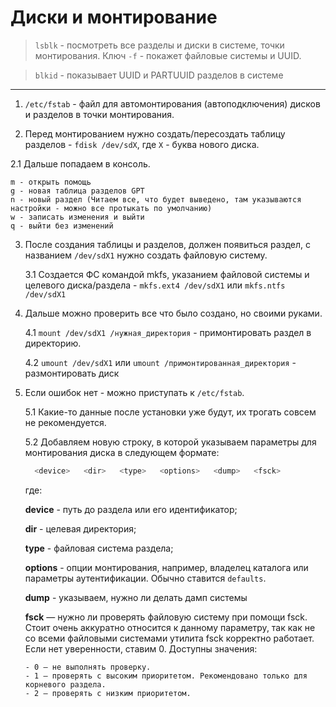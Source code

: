 # Диски и монтирование

> `lsblk` - посмотреть все разделы и диски в системе, точки монтирования. Ключ `-f` - покажет файловые системы и UUID. 

> `blkid` - показывает UUID и PARTUUID разделов в системе

---

1. `/etc/fstab` - файл для автомонтирования (автоподключения) дисков и разделов в точки монтирования.

2. Перед монтированием нужно создать/пересоздать таблицу разделов - `fdisk /dev/sdX`, где `X` - буква нового диска.
   
  2.1 Дальше попадаем в консоль.

    m - открыть помощь   
    g - новая таблица разделов GPT
    n - новый раздел (Читаем все, что будет выведено, там указываются настройки - можно все протыкать по умолчанию)
    w - записать изменения и выйти
    q - выйти без изменений

3. После создания таблицы и разделов, должен появиться раздел, с названием `/dev/sdX1` нужно создать файловую систему.

   3.1 Создается ФС командой mkfs, указанием файловой системы и целевого диска/раздела - `mkfs.ext4 /dev/sdX1` или `mkfs.ntfs /dev/sdX1`

4. Дальше можно проверить все что было создано, но своими руками.

   4.1 `mount /dev/sdX1 /нужная_директория` - примонтировать раздел в директорию.

   4.2 `umount /dev/sdX1` или `umount /примонтированная_директория` - размонтировать диск

5. Если ошибок нет - можно приступать к `/etc/fstab`.

   5.1 Какие-то данные после установки уже будут, их трогать совсем не рекомендуется.

   5.2 Добавляем новую строку, в которой указываем параметры для монтирования диска в следующем формате:

   ```bash
     <device>   <dir>   <type>   <options>   <dump>   <fsck>
   ```
   где:

   __device__ - путь до раздела или его идентификатор;

   __dir__ - целевая директория;

   __type__ - файловая система раздела;

   __options__ - опции монтирования, например, владелец каталога или параметры аутентификации. Обычно ставится `defaults`.

   __dump__ - указываем, нужно ли делать дамп системы 

   __fsck__ — нужно ли проверять файловую систему при помощи fsck. Стоит очень аккуратно относится к данному параметру, так как не со всеми файловыми системами утилита fsck корректно работает. Если нет уверенности, ставим 0. Доступны значения:

       - 0 — не выполнять проверку.
       - 1 — проверять с высоким приоритетом. Рекомендовано только для корневого раздела.
       - 2 — проверять с низким приоритетом.
